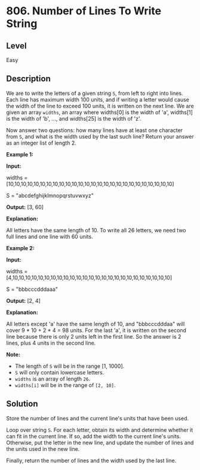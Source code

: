 # 806. Number of Lines To Write String
## Level
Easy

## Description
We are to write the letters of a given string `S`, from left to right into lines. Each line has maximum width 100 units, and if writing a letter would cause the width of the line to exceed 100 units, it is written on the next line. We are given an array `widths`, an array where widths[0] is the width of 'a', widths[1] is the width of 'b', ..., and widths[25] is the width of 'z'.

Now answer two questions: how many lines have at least one character from `S`, and what is the width used by the last such line? Return your answer as an integer list of length 2.

**Example 1:**

**Input:**

widths = [10,10,10,10,10,10,10,10,10,10,10,10,10,10,10,10,10,10,10,10,10,10,10,10,10,10]

S = "abcdefghijklmnopqrstuvwxyz"

**Output:** [3, 60]

**Explanation:**

All letters have the same length of 10. To write all 26 letters, we need two full lines and one line with 60 units.

**Example 2:**

**Input:**

widths = [4,10,10,10,10,10,10,10,10,10,10,10,10,10,10,10,10,10,10,10,10,10,10,10,10,10]

S = "bbbcccdddaaa"

**Output:** [2, 4]

**Explanation:**

All letters except 'a' have the same length of 10, and "bbbcccdddaa" will cover 9 * 10 + 2 * 4 = 98 units. For the last 'a', it is written on the second line because there is only 2 units left in the first line. So the answer is 2 lines, plus 4 units in the second line.

**Note:**

* The length of `S` will be in the range [1, 1000].
* `S` will only contain lowercase letters.
* `widths` is an array of length `26`.
* `widths[i]` will be in the range of `[2, 10]`.

## Solution
Store the number of lines and the current line's units that have been used.

Loop over string `S`. For each letter, obtain its width and determine whether it can fit in the current line. If so, add the width to the current line's units. Otherwise, put the letter in the new line, and update the number of lines and the units used in the new line.

Finally, return the number of lines and the width used by the last line.
